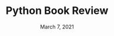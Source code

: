 ---
title: "Python Book Review"
date : " March 7, 2021"
excerpt : "In this review, we will be looking at the new Python book from Oriley"
cover_image : "/images/posts/img4.jpg"
---